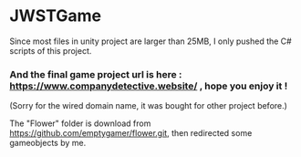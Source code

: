 # JWSTGame
Since most files in unity project are larger than 25MB, I only pushed the C# scripts of this project. 

### And the final game project url is here : https://www.companydetective.website/ , hope you enjoy it !

(Sorry for the wired domain name, it was bought for other project before.)

The "Flower" folder is download from https://github.com/emptygamer/flower.git,
then redirected some gameobjects by me.
